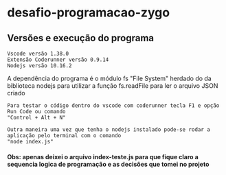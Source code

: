 # desafio-programacao-zygo

##  Versões e execução do programa

    Vscode versão 1.38.0 
    Extensão Coderunner versão 0.9.14
    Nodejs versão 10.16.2

A dependência do programa é o módulo fs "File System" herdado do 
da biblioteca nodejs para utilizar a função fs.readFile para ler o arquivo JSON criado

    Para testar o código dentro do vscode com coderunner tecla F1 e opção Run Code ou comando 
    "Control + Alt + N"
    
    Outra maneira uma vez que tenha o nodejs instalado pode-se rodar a aplicação pelo terminal com o comando 
    "node index.js"





#### Obs: apenas deixei o arquivo index-teste.js para que fique claro a sequencia logica de programação e as decisões que tomei no projeto
